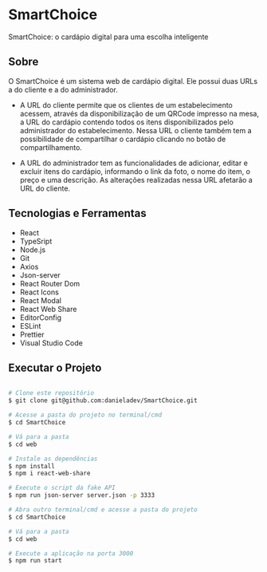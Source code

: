 # SmartChoice
SmartChoice: o cardápio digital para uma escolha inteligente

## Sobre

O SmartChoice é um sistema web de cardápio digital. Ele possui duas URLs a do cliente e a do administrador.

- A URL do cliente permite que os clientes de um estabelecimento acessem, através da disponibilização de um QRCode impresso na mesa, a URL do cardápio contendo todos os itens disponibilizados pelo administrador do estabelecimento. Nessa URL o cliente também tem a possibilidade de compartilhar o cardápio clicando no botão de compartilhamento.

- A URL do administrador tem as funcionalidades de adicionar, editar e excluir itens do cardápio, informando o link da foto, o nome do item, o preço e uma descrição. As alterações realizadas nessa URL afetarão a URL do cliente.

## Tecnologias e Ferramentas

- React
- TypeSript
- Node.js
- Git
- Axios
- Json-server
- React Router Dom
- React Icons
- React Modal
- React Web Share
- EditorConfig
- ESLint
- Prettier
- Visual Studio Code

## Executar o Projeto

```bash

# Clone este repositório
$ git clone git@github.com:danieladev/SmartChoice.git

# Acesse a pasta do projeto no terminal/cmd
$ cd SmartChoice

# Vá para a pasta
$ cd web

# Instale as dependências
$ npm install
$ npm i react-web-share

# Execute o script da fake API
$ npm run json-server server.json -p 3333

# Abra outro terminal/cmd e acesse a pasta do projeto
$ cd SmartChoice

# Vá para a pasta
$ cd web

# Execute a aplicação na porta 3000
$ npm run start

```
